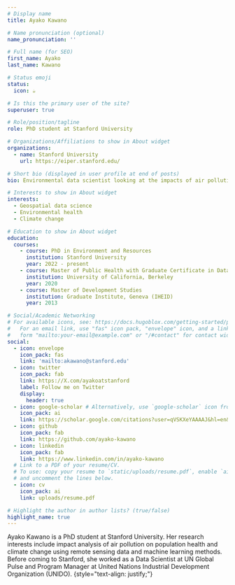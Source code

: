 ```yaml
---
# Display name
title: Ayako Kawano

# Name pronunciation (optional)
name_pronunciation: '' 

# Full name (for SEO)
first_name: Ayako
last_name: Kawano

# Status emoji
status:
  icon: ☕️

# Is this the primary user of the site?
superuser: true

# Role/position/tagline
role: PhD student at Stanford University

# Organizations/Affiliations to show in About widget
organizations:
  - name: Stanford University
    url: https://eiper.stanford.edu/

# Short bio (displayed in user profile at end of posts)
bio: Environmental data scientist looking at the impacts of air pollution on human and planetary health.

# Interests to show in About widget
interests:
  - Geospatial data science
  - Environmental health
  - Climate change

# Education to show in About widget
education:
  courses:
    - course: PhD in Environment and Resources
      institution: Stanford University
      year: 2022 - present
    - course: Master of Public Health with Graduate Certificate in Data Science
      institution: University of California, Berkeley
      year: 2020
    - course: Master of Development Studies 
      institution: Graduate Institute, Geneva (IHEID)
      year: 2013

# Social/Academic Networking
# For available icons, see: https://docs.hugoblox.com/getting-started/page-builder/#icons
#   For an email link, use "fas" icon pack, "envelope" icon, and a link in the
#   form "mailto:your-email@example.com" or "/#contact" for contact widget.
social:
  - icon: envelope
    icon_pack: fas
    link: 'mailto:akawano@stanford.edu'
  - icon: twitter
    icon_pack: fab
    link: https://X.com/ayakoatstanford
    label: Follow me on Twitter
    display:
      header: true
  - icon: google-scholar # Alternatively, use `google-scholar` icon from `ai` icon pack
    icon_pack: ai
    link: https://scholar.google.com/citations?user=qVSKXeYAAAAJ&hl=en&oi=ao
  - icon: github
    icon_pack: fab
    link: https://github.com/ayako-kawano
  - icon: linkedin
    icon_pack: fab
    link: https://www.linkedin.com/in/ayako-kawano
  # Link to a PDF of your resume/CV.
  # To use: copy your resume to `static/uploads/resume.pdf`, enable `ai` icons in `params.yaml`,
  # and uncomment the lines below.
  - icon: cv
    icon_pack: ai
    link: uploads/resume.pdf

# Highlight the author in author lists? (true/false)
highlight_name: true
---
```

Ayako Kawano is a PhD student at Stanford University. Her research interests include impact analysis of air pollution on population health and climate change using remote sensing data and machine learning methods. Before coming to Stanford, she worked as a Data Scientist at UN Global Pulse and Program Manager at United Nations Industrial Development Organization (UNIDO).
{style="text-align: justify;"}

